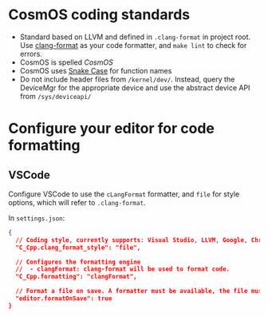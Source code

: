 # CosmOS coding standards

- Standard based on LLVM and defined in `.clang-format` in project root. Use [clang-format](https://clang.llvm.org/docs/ClangFormat.html) as your code formatter, and `make lint` to check for errors.
- CosmOS is spelled <i>CosmOS</i>
- CosmOS uses [Snake Case](https://en.wikipedia.org/wiki/Snake_case) for function names
- Do not include header files from `/kernel/dev/`. Instead, query the DeviceMgr for the appropriate device and use the abstract device API from `/sys/deviceapi/`

# Configure your editor for code formatting

## VSCode

Configure VSCode to use the `cLangFormat` formatter, and `file` for style options, which will refer to `.clang-format`.

In `settings.json`:

```json
{
  // Coding style, currently supports: Visual Studio, LLVM, Google, Chromium, Mozilla, WebKit. Use "file" to load the style from a .clang-format file in the current or parent directory. Use {key: value, ...} to set specific parameters. For example, the "Visual Studio" style is similar to: { BasedOnStyle: LLVM, UseTab: Never, IndentWidth: 4, TabWidth: 4, BreakBeforeBraces: Allman, AllowShortIfStatementsOnASingleLine: false, IndentCaseLabels: false, ColumnLimit: 0, AccessModifierOffset: -4, NamespaceIndentation: All }
  "C_Cpp.clang_format_style": "file",

  // Configures the formatting engine
  //  - clangFormat: clang-format will be used to format code.
  "C_Cpp.formatting": "clangFormat",

  // Format a file on save. A formatter must be available, the file must not be saved after delay, and the editor must not be shutting down.
  "editor.formatOnSave": true
}
```
